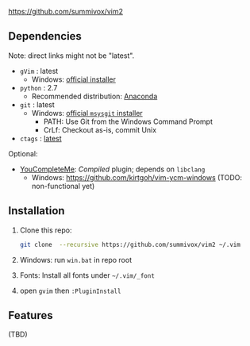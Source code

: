 https://github.com/summivox/vim2

## Dependencies

Note: direct links might not be "latest".

* `gVim` : latest
	* Windows: [official installer](http://www.vim.org/download.php#pc)
* `python` : 2.7
	* Recommended distribution: [Anaconda](https://www.continuum.io/downloads)
* `git` : latest
	* Windows: [official `msysgit` installer](https://github.com/git-for-windows/git/releases/download/v2.6.1.windows.1/Git-2.6.1-64-bit.exe)
		* PATH: Use Git from the Windows Command Prompt
		* CrLf: Checkout as-is, commit Unix
* `ctags` : [latest](http://sourceforge.net/projects/ctags/files/ctags/5.8/ctags58.zip/download)

Optional:

* [YouCompleteMe](http://valloric.github.io/YouCompleteMe): *Compiled* plugin; depends on `libclang`
	* Windows: <https://github.com/kirtgoh/vim-ycm-windows> (TODO: non-functional yet)


## Installation

1. Clone this repo:

   ```bash
   git clone  --recursive https://github.com/summivox/vim2 ~/.vim
   ```

2. Windows: run `win.bat` in repo root

3. Fonts: Install all fonts under `~/.vim/_font`

4. open `gvim` then `:PluginInstall`


## Features

(TBD)